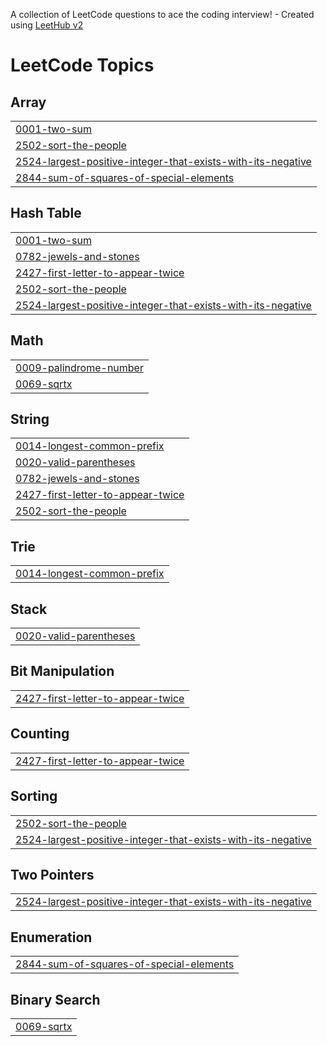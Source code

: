 A collection of LeetCode questions to ace the coding interview! - Created using [LeetHub v2](https://github.com/arunbhardwaj/LeetHub-2.0)
<!---LeetCode Topics Start-->
# LeetCode Topics
## Array
|  |
| ------- |
| [0001-two-sum](https://github.com/sidhasamad/Leetcode-solutions/tree/master/0001-two-sum) |
| [2502-sort-the-people](https://github.com/sidhasamad/Leetcode-solutions/tree/master/2502-sort-the-people) |
| [2524-largest-positive-integer-that-exists-with-its-negative](https://github.com/sidhasamad/Leetcode-solutions/tree/master/2524-largest-positive-integer-that-exists-with-its-negative) |
| [2844-sum-of-squares-of-special-elements](https://github.com/sidhasamad/Leetcode-solutions/tree/master/2844-sum-of-squares-of-special-elements) |
## Hash Table
|  |
| ------- |
| [0001-two-sum](https://github.com/sidhasamad/Leetcode-solutions/tree/master/0001-two-sum) |
| [0782-jewels-and-stones](https://github.com/sidhasamad/Leetcode-solutions/tree/master/0782-jewels-and-stones) |
| [2427-first-letter-to-appear-twice](https://github.com/sidhasamad/Leetcode-solutions/tree/master/2427-first-letter-to-appear-twice) |
| [2502-sort-the-people](https://github.com/sidhasamad/Leetcode-solutions/tree/master/2502-sort-the-people) |
| [2524-largest-positive-integer-that-exists-with-its-negative](https://github.com/sidhasamad/Leetcode-solutions/tree/master/2524-largest-positive-integer-that-exists-with-its-negative) |
## Math
|  |
| ------- |
| [0009-palindrome-number](https://github.com/sidhasamad/Leetcode-solutions/tree/master/0009-palindrome-number) |
| [0069-sqrtx](https://github.com/sidhasamad/Leetcode-solutions/tree/master/0069-sqrtx) |
## String
|  |
| ------- |
| [0014-longest-common-prefix](https://github.com/sidhasamad/Leetcode-solutions/tree/master/0014-longest-common-prefix) |
| [0020-valid-parentheses](https://github.com/sidhasamad/Leetcode-solutions/tree/master/0020-valid-parentheses) |
| [0782-jewels-and-stones](https://github.com/sidhasamad/Leetcode-solutions/tree/master/0782-jewels-and-stones) |
| [2427-first-letter-to-appear-twice](https://github.com/sidhasamad/Leetcode-solutions/tree/master/2427-first-letter-to-appear-twice) |
| [2502-sort-the-people](https://github.com/sidhasamad/Leetcode-solutions/tree/master/2502-sort-the-people) |
## Trie
|  |
| ------- |
| [0014-longest-common-prefix](https://github.com/sidhasamad/Leetcode-solutions/tree/master/0014-longest-common-prefix) |
## Stack
|  |
| ------- |
| [0020-valid-parentheses](https://github.com/sidhasamad/Leetcode-solutions/tree/master/0020-valid-parentheses) |
## Bit Manipulation
|  |
| ------- |
| [2427-first-letter-to-appear-twice](https://github.com/sidhasamad/Leetcode-solutions/tree/master/2427-first-letter-to-appear-twice) |
## Counting
|  |
| ------- |
| [2427-first-letter-to-appear-twice](https://github.com/sidhasamad/Leetcode-solutions/tree/master/2427-first-letter-to-appear-twice) |
## Sorting
|  |
| ------- |
| [2502-sort-the-people](https://github.com/sidhasamad/Leetcode-solutions/tree/master/2502-sort-the-people) |
| [2524-largest-positive-integer-that-exists-with-its-negative](https://github.com/sidhasamad/Leetcode-solutions/tree/master/2524-largest-positive-integer-that-exists-with-its-negative) |
## Two Pointers
|  |
| ------- |
| [2524-largest-positive-integer-that-exists-with-its-negative](https://github.com/sidhasamad/Leetcode-solutions/tree/master/2524-largest-positive-integer-that-exists-with-its-negative) |
## Enumeration
|  |
| ------- |
| [2844-sum-of-squares-of-special-elements](https://github.com/sidhasamad/Leetcode-solutions/tree/master/2844-sum-of-squares-of-special-elements) |
## Binary Search
|  |
| ------- |
| [0069-sqrtx](https://github.com/sidhasamad/Leetcode-solutions/tree/master/0069-sqrtx) |
<!---LeetCode Topics End-->